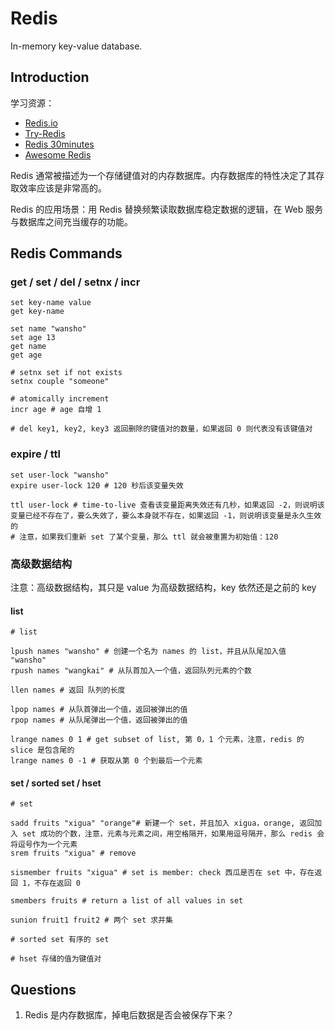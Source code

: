 # Redis

In-memory key-value database.

## Introduction

学习资源：

* [Redis.io](<https://redis.io/>)
* [Try-Redis](<http://try.redis.io/>)
* [Redis 30minutes](<https://www.openmymind.net/2011/11/8/Redis-Zero-To-Master-In-30-Minutes-Part-1/>)
* [Awesome Redis](<https://github.com/JamzyWang/awesome-redis>)

Redis 通常被描述为一个存储键值对的内存数据库。内存数据库的特性决定了其存取效率应该是非常高的。

Redis 的应用场景：用 Redis 替换频繁读取数据库稳定数据的逻辑，在 Web 服务与数据库之间充当缓存的功能。

## Redis Commands

### get / set / del / setnx / incr

```shell
set key-name value
get key-name

set name "wansho"
set age 13
get name
get age

# setnx set if not exists
setnx couple "someone"

# atomically increment
incr age # age 自增 1

# del key1, key2, key3 返回删除的键值对的数量，如果返回 0 则代表没有该键值对
```

### expire / ttl

```shell
set user-lock "wansho"
expire user-lock 120 # 120 秒后该变量失效

ttl user-lock # time-to-live 查看该变量距离失效还有几秒，如果返回 -2，则说明该变量已经不存在了，要么失效了，要么本身就不存在，如果返回 -1，则说明该变量是永久生效的
# 注意，如果我们重新 set 了某个变量，那么 ttl 就会被重置为初始值：120
```

### 高级数据结构

注意：高级数据结构，其只是 value 为高级数据结构，key 依然还是之前的 key

#### list

```shell
# list

lpush names "wansho" # 创建一个名为 names 的 list，并且从队尾加入值 "wansho"
rpush names "wangkai" # 从队首加入一个值，返回队列元素的个数

llen names # 返回 队列的长度

lpop names # 从队首弹出一个值，返回被弹出的值
rpop names # 从队尾弹出一个值，返回被弹出的值

lrange names 0 1 # get subset of list, 第 0，1 个元素，注意，redis 的 slice 是包含尾的
lrange names 0 -1 # 获取从第 0 个到最后一个元素
```

#### set / sorted set / hset

```shell
# set

sadd fruits "xigua" "orange"# 新建一个 set，并且加入 xigua，orange, 返回加入 set 成功的个数，注意，元素与元素之间，用空格隔开，如果用逗号隔开，那么 redis 会将逗号作为一个元素
srem fruits "xigua" # remove 

sismember fruits "xigua" # set is member: check 西瓜是否在 set 中，存在返回 1，不存在返回 0

smembers fruits # return a list of all values in set

sunion fruit1 fruit2 # 两个 set 求并集

# sorted set 有序的 set

# hset 存储的值为键值对
```

## Questions

1. Redis 是内存数据库，掉电后数据是否会被保存下来？